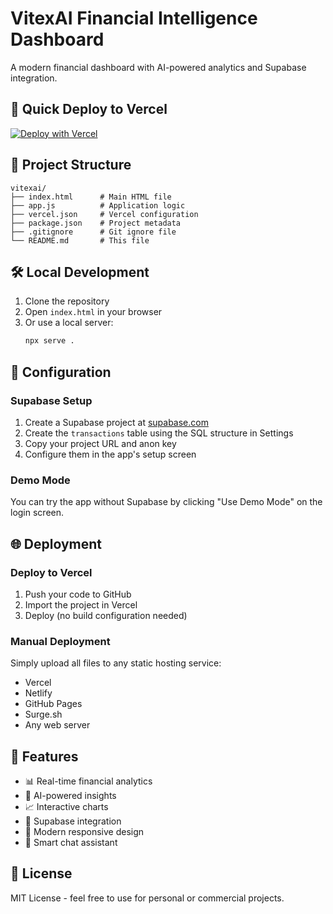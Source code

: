 # VitexAI Financial Intelligence Dashboard

A modern financial dashboard with AI-powered analytics and Supabase integration.

## 🚀 Quick Deploy to Vercel

[![Deploy with Vercel](https://vercel.com/button)](https://vercel.com/new/clone?repository-url=https://github.com/yourusername/vitexai-dashboard)

## 📁 Project Structure

```
vitexai/
├── index.html      # Main HTML file
├── app.js          # Application logic
├── vercel.json     # Vercel configuration
├── package.json    # Project metadata
├── .gitignore      # Git ignore file
└── README.md       # This file
```

## 🛠️ Local Development

1. Clone the repository
2. Open `index.html` in your browser
3. Or use a local server:
   ```bash
   npx serve .
   ```

## 🔧 Configuration

### Supabase Setup

1. Create a Supabase project at [supabase.com](https://supabase.com)
2. Create the `transactions` table using the SQL structure in Settings
3. Copy your project URL and anon key
4. Configure them in the app's setup screen

### Demo Mode

You can try the app without Supabase by clicking "Use Demo Mode" on the login screen.

## 🌐 Deployment

### Deploy to Vercel

1. Push your code to GitHub
2. Import the project in Vercel
3. Deploy (no build configuration needed)

### Manual Deployment

Simply upload all files to any static hosting service:
- Vercel
- Netlify
- GitHub Pages
- Surge.sh
- Any web server

## 📝 Features

- 📊 Real-time financial analytics
- 🤖 AI-powered insights
- 📈 Interactive charts
- 💾 Supabase integration
- 🎨 Modern responsive design
- 💬 Smart chat assistant

## 📄 License

MIT License - feel free to use for personal or commercial projects.
